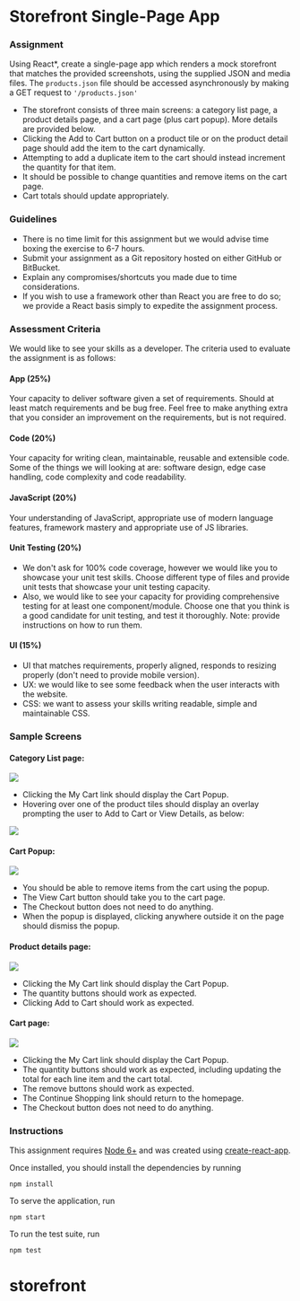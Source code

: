 # Storefront Single-Page App

### Assignment
Using React*, create a single-page app which renders a mock storefront that matches the provided screenshots, using the
supplied JSON and media files. The `products.json` file should be accessed asynchronously by
making a GET request to `'/products.json'`
* The storefront consists of three main screens: a category list page, a product details page, and a cart page (plus cart popup). More details are provided below.
* Clicking the Add to Cart button on a product tile or on the product detail page should add the item to the cart
  dynamically.
* Attempting to add a duplicate item to the cart should instead increment the quantity for that item.
* It should be possible to change quantities and remove items on the cart page.
* Cart totals should update appropriately.

### Guidelines
* There is no time limit for this assignment but we would advise time boxing the exercise to 6-7 hours. 
* Submit your assignment as a Git repository hosted on either GitHub or BitBucket.
* Explain any compromises/shortcuts you made due to time considerations.
* If you wish to use a framework other than React you are free to do so; we provide a React basis simply to expedite
  the assignment process.
  
### Assessment Criteria
We would like to see your skills as a developer. The criteria used to evaluate the assignment is as follows:
#### App (25%)
Your capacity to deliver software given a set of requirements. Should at least match requirements and be bug free. Feel free to make anything extra that you consider an improvement on the requirements, but is not required.
#### Code (20%)
Your capacity for writing clean, maintainable, reusable and extensible code. Some of the things we will looking at are: software design, edge case handling, code complexity and code readability.
#### JavaScript (20%)
Your understanding of JavaScript, appropriate use of modern language features, framework mastery and appropriate use of JS libraries.
#### Unit Testing (20%)
* We don't ask for 100% code coverage, however we would like you to showcase your unit test skills. Choose different type of files and provide unit tests that showcase your unit testing capacity.
* Also, we would like to see your capacity for providing comprehensive testing for at least one component/module. Choose one  that you think is a good candidate for unit testing, and test it thoroughly.
Note: provide instructions on how to run them.
#### UI (15%)
* UI that matches requirements, properly aligned, responds to resizing properly (don't need to provide mobile version).
* UX: we would like to see some feedback when the user interacts with the website.
* CSS: we want to assess your skills writing readable, simple and maintainable CSS.

### Sample Screens
#### Category List page:
![](./screens/category-page.png)
* Clicking the My Cart link should display the Cart Popup.
* Hovering over one of the product tiles should display an overlay prompting the user to Add to Cart or View Details,
  as below:

![](./screens/product-tile-overlay.png)

#### Cart Popup:
![](./screens/cart-popup.png)
* You should be able to remove items from the cart using the popup.
* The View Cart button should take you to the cart page.
* The Checkout button does not need to do anything.
* When the popup is displayed, clicking anywhere outside it on the page should dismiss the popup.

#### Product details page:
![](./screens/product-details.png)
* Clicking the My Cart link should display the Cart Popup.
* The quantity buttons should work as expected.
* Clicking Add to Cart should work as expected.

#### Cart page:
![](./screens/cart.png)
* Clicking the My Cart link should display the Cart Popup.
* The quantity buttons should work as expected, including updating the total for each line item and the cart total.
* The remove buttons should work as expected.
* The Continue Shopping link should return to the homepage.
* The Checkout button does not need to do anything.

### Instructions
This assignment requires [Node 6+](https://nodejs.org/en/) and was created using
[create-react-app](https://github.com/facebook/create-react-app).

Once installed, you should install the dependencies by running
```
npm install
```

To serve the application, run
```
npm start
```

To run the test suite, run
```
npm test
```
# storefront
